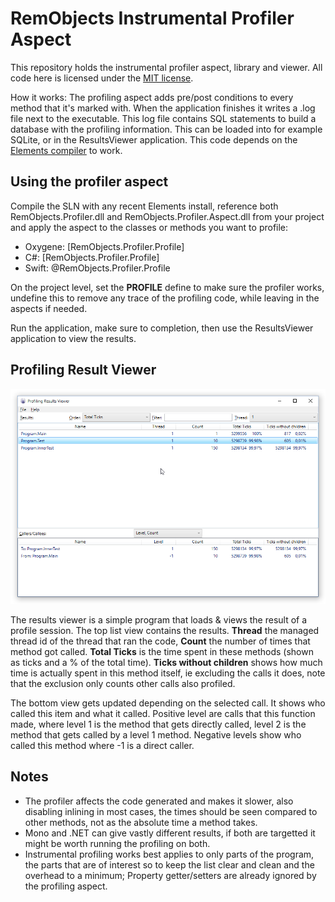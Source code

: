 # RemObjects Instrumental Profiler Aspect


This repository holds the instrumental profiler aspect, library and viewer. All code here is licensed under the [MIT license](LICNSE.md).

How it works:
The profiling aspect adds pre/post conditions to every method that it's marked with. When the application finishes it writes a .log file next to the executable. This log file contains SQL statements to build a database with the profiling information. This can be loaded into for example SQLite, or in the ResultsViewer application. This code depends on the [Elements compiler](http://elementscompiler.com) to work.

## Using the profiler aspect
Compile the SLN with any recent Elements install, reference both RemObjects.Profiler.dll and RemObjects.Profiler.Aspect.dll from your project and apply the aspect to the classes or methods you want to profile: 

* Oxygene: \[RemObjects.Profiler.Profile\]
* C#: \[RemObjects.Profiler.Profile\]
* Swift: @RemObjects.Profiler.Profile

On the project level, set the **PROFILE** define to make sure the profiler works, undefine this to remove any trace of the profiling code, while leaving in the aspects if needed.

Run the application, make sure to completion, then use the ResultsViewer application to view the results.

## Profiling Result Viewer

![Profiler Screenshot](Profiler.png)

The results viewer is a simple program that loads & views the result of a profile session. The top list view contains the results. **Thread** the managed thread id of the thread that ran the code, **Count** the number of times that method got called. **Total Ticks** is the time spent in these methods (shown as ticks and a % of the total time). **Ticks without children** shows how much time is actually spent in this method itself, ie excluding the calls it does, note that the exclusion only counts other calls also profiled.


The bottom view gets updated depending on the selected call. It shows who called this item and what it called. Positive level are calls that this function made, where level 1 is the method that gets directly called, level 2 is the method that gets called by a level 1 method. Negative levels show who called this method where -1 is a direct caller.

## Notes

* The profiler affects the code generated and makes it slower, also disabling inlining in most cases, the times should be seen compared to other methods, not as the absolute time a method takes.
* Mono and .NET can give vastly different results, if both are targetted it might be worth running the profiling on both.
* Instrumental profiling works best applies to only parts of the program, the parts that are of interest so to keep the list clear and clean and the overhead to a minimum; Property getter/setters are already ignored by the profiling aspect.
